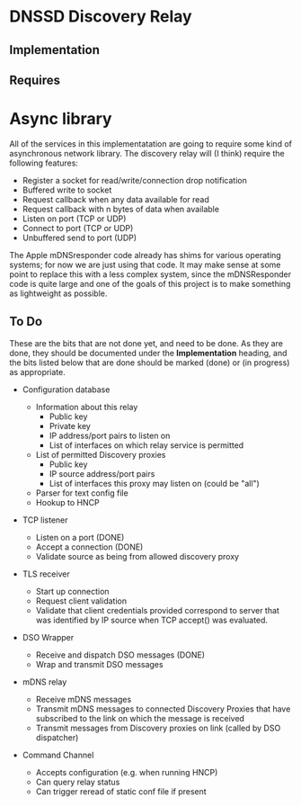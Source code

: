# DNSSD Discovery Relay

## Implementation

## Requires

# Async library

All of the services in this implementatation are going to require some kind
of asynchronous network library. The discovery relay will (I think) require the
following features:

* Register a socket for read/write/connection drop notification
* Buffered write to socket
* Request callback when any data available for read
* Request callback with n bytes of data when available
* Listen on port (TCP or UDP)
* Connect to port (TCP or UDP)
* Unbuffered send to port (UDP)

The Apple mDNSresponder code already has shims for various operating systems; for
now we are just using that code. It may make sense at some point to replace this
with a less complex system, since the mDNSResponder code is quite large and one of
the goals of this project is to make something as lightweight as possible.

## To Do

These are the bits that are not done yet, and need to be done. As they are done,
they should be documented under the **Implementation** heading, and the bits listed
below that are done should be marked (done) or (in progress) as appropriate.

* Configuration database
    * Information about this relay
        * Public key
        * Private key
        * IP address/port pairs to listen on
        * List of interfaces on which relay service is permitted
    * List of permitted Discovery proxies
        * Public key
        * IP source address/port pairs
        * List of interfaces this proxy may listen on (could be "all")
    * Parser for text config file
    * Hookup to HNCP

* TCP listener
    * Listen on a port (DONE)
    * Accept a connection (DONE)
    * Validate source as being from allowed discovery proxy
* TLS receiver
    * Start up connection
    * Request client validation
    * Validate that client credentials provided correspond to server that was
      identified by IP source when TCP accept() was evaluated.
* DSO Wrapper
    * Receive and dispatch DSO messages (DONE)
    * Wrap and transmit DSO messages
* mDNS relay
    * Receive mDNS messages
    * Transmit mDNS messages to connected Discovery Proxies that have subscribed
      to the link on which the message is received
    * Transmit messages from Discovery proxies on link (called by DSO dispatcher)
* Command Channel
    * Accepts configuration (e.g. when running HNCP)
    * Can query relay status
    * Can trigger reread of static conf file if present
